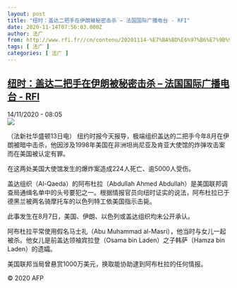 ```yaml
---
layout: post
title: "纽时：盖达二把手在伊朗被秘密击杀 – 法国国际广播电台 - RFI"
date: 2020-11-14T07:56:03.000Z
author: 法广
from: http://www.rfi.fr//cn/contenu/20201114-%E7%BA%BD%E6%97%B6%E7%9B%96%E8%BE%BE%E4%BA%8C%E6%8A%8A%E6%89%8B%E5%9C%A8%E4%BC%8A%E6%9C%97%E8%A2%AB%E7%A7%98%E5%AF%86%E5%87%BB%E6%9D%80
tags: [ 法广 ]
categories: [ 法广 ]
---
```

<!--1605340563000-->
[纽时：盖达二把手在伊朗被秘密击杀 – 法国国际广播电台 - RFI](http://www.rfi.fr//cn/contenu/20201114-%E7%BA%BD%E6%97%B6%E7%9B%96%E8%BE%BE%E4%BA%8C%E6%8A%8A%E6%89%8B%E5%9C%A8%E4%BC%8A%E6%9C%97%E8%A2%AB%E7%A7%98%E5%AF%86%E5%87%BB%E6%9D%80)
------

<div>
<div>14/11/2020 - 08:05</div><img src="https://s.rfi.fr/media/display/cf554ed2-264c-11eb-b93b-005056a964fe/w:310/p:16x9/int0003b.201114150504.jpg"><div class="t-content__body u-clearfix">            <p>（法新社华盛顿13日电）    纽约时报今天报导，极端组织盖达的二把手今年8月在伊朗被暗中击杀，他因涉及1998年美国在非洲坦尚尼亚及肯亚大使馆的炸弹攻击案而在美国被认定有罪。</p><p>    在这两处美国大使馆发生的爆炸案造成224人死亡、逾5000人受伤。</p><p>    盖达组织（Al-Qaeda）的阿布杜拉（Abdullah Ahmed Abdullah）是美国联邦调查局通缉名单中的头号要犯之一。根据情报官员向纽时证实的说法，阿布杜拉已于德黑兰被两名骑摩托车的以色列特工依美国指示击毙。</p><p>    此事发生在8月7日，美国、伊朗、以色列或盖达组织均未公开承认。</p><p>    阿布杜拉平常使用假名马士礼（Abu Muhammad al-Masri），他当时与女儿一起被杀。他女儿是前盖达领袖宾拉登（Osama bin Laden）之子韩萨（Hamza bin Laden）的遗孀。</p><p>    美国联邦当局曾悬赏1000万美元，换取能协助逮到阿布杜拉的任何情报。</p>            <p class="t-copyright">© 2020 AFP</p>        </div>
</div>
